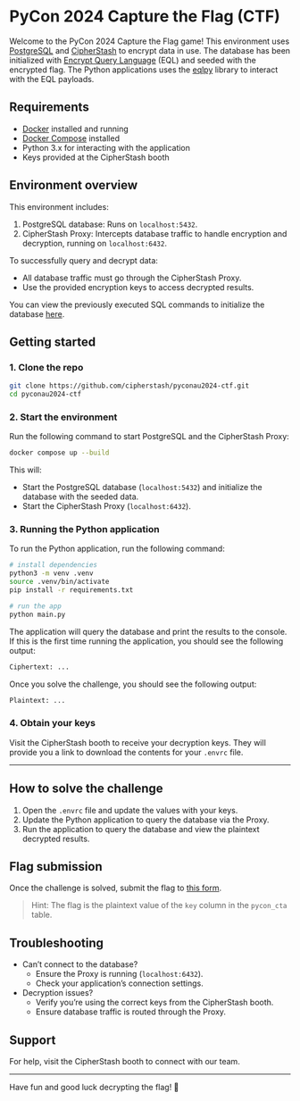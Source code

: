 # PyCon 2024 Capture the Flag (CTF)

Welcome to the PyCon 2024 Capture the Flag game! This environment uses [PostgreSQL](https://www.postgresql.org/) and [CipherStash](https://cipherstash.com/) to encrypt data in use.
The database has been initialized with [Encrypt Query Language](https://github.com/cipherstash/encrypt-query-language) (EQL) and seeded with the encrypted flag.
The Python applications uses the [eqlpy](https://github.com/cipherstash/eqlpy) library to interact with the EQL payloads.

## Requirements

- [Docker](https://www.docker.com/) installed and running
- [Docker Compose](https://docs.docker.com/compose/) installed
- Python 3.x for interacting with the application
- Keys provided at the CipherStash booth

## Environment overview

This environment includes:

1. PostgreSQL database: Runs on `localhost:5432`.
2. CipherStash Proxy: Intercepts database traffic to handle encryption and decryption, running on `localhost:6432`.

To successfully query and decrypt data:

- All database traffic must go through the CipherStash Proxy.
- Use the provided encryption keys to access decrypted results.

You can view the previously executed SQL commands to initialize the database [here](sql/init.sql).

## Getting started

### 1. Clone the repo

```bash
git clone https://github.com/cipherstash/pyconau2024-ctf.git
cd pyconau2024-ctf
```

### 2. Start the environment

Run the following command to start PostgreSQL and the CipherStash Proxy:

```bash
docker compose up --build
```

This will:

- Start the PostgreSQL database (`localhost:5432`) and initialize the database with the seeded data.
- Start the CipherStash Proxy (`localhost:6432`).

### 3. Running the Python application

To run the Python application, run the following command:

```bash
# install dependencies
python3 -m venv .venv
source .venv/bin/activate
pip install -r requirements.txt

# run the app
python main.py
```

The application will query the database and print the results to the console.
If this is the first time running the application, you should see the following output:

```bash
Ciphertext: ...
```

Once you solve the challenge, you should see the following output:

```bash
Plaintext: ...
```

### 4. Obtain your keys

Visit the CipherStash booth to receive your decryption keys.
They will provide you a link to download the contents for your `.envrc` file.

---

## How to solve the challenge

1. Open the `.envrc` file and update the values with your keys.
1. Update the Python application to query the database via the Proxy.
2. Run the application to query the database and view the plaintext decrypted results.

## Flag submission

Once the challenge is solved, submit the flag to [this form](https://forms.gle/sQkc9WktakrJeekUA).

> Hint: The flag is the plaintext value of the `key` column in the `pycon_cta` table.

## Troubleshooting

- Can’t connect to the database?
  - Ensure the Proxy is running (`localhost:6432`).
  - Check your application’s connection settings.
- Decryption issues?
  - Verify you’re using the correct keys from the CipherStash booth.
  - Ensure database traffic is routed through the Proxy.

## Support

For help, visit the CipherStash booth to connect with our team.

---

Have fun and good luck decrypting the flag! 🚩
